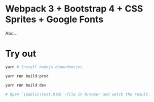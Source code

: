 # Webpack 3 + Bootstrap 4 + CSS Sprites + Google Fonts

Abc...

# Try out

```powershell
yarn # Install nodejs dependencies

yarn run build:prod

yarn run build:dev

# Open `\public\test.html`-file in browser and watch the result.
```

